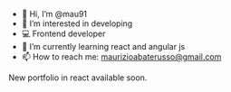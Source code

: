 - 👋 Hi, I’m @mau91
- 👀 I’m interested in developing
- 💻 Frontend developer
- 🌱 I’m currently learning react and angular js
- 📫 How to reach me: maurizioabaterusso@gmail.com

New portfolio in react available soon.
